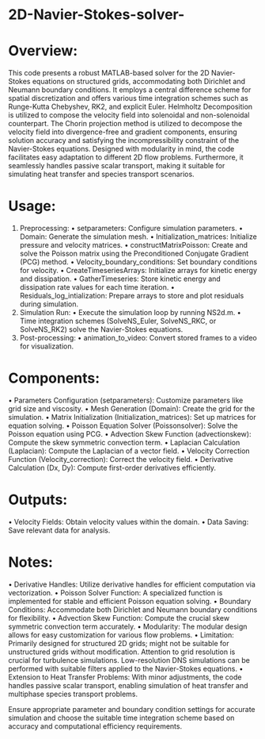 # 2D-Navier-Stokes-solver-
# Overview:
This code presents a robust MATLAB-based solver for the 2D Navier-Stokes equations on structured grids, accommodating both Dirichlet and Neumann boundary conditions. It employs a central difference scheme for spatial discretization and offers various time integration schemes such as Runge-Kutta Chebyshev, RK2, and explicit Euler. Helmholtz Decomposition is utilized to compose the velocity field into solenoidal and non-solenoidal counterpart. The Chorin projection method is utilized to decompose the velocity field into divergence-free and gradient components, ensuring solution accuracy and satisfying the incompressibility constraint of the Navier-Stokes equations.
Designed with modularity in mind, the code facilitates easy adaptation to different 2D flow problems. Furthermore, it seamlessly handles passive scalar transport, making it suitable for simulating heat transfer and species transport scenarios.

# Usage:
1.	Preprocessing:
•	setparameters: Configure simulation parameters.
•	Domain: Generate the simulation mesh.
•	Initialization_matrices: Initialize pressure and velocity matrices.
•	constructMatrixPoisson: Create and solve the Poisson matrix using the Preconditioned Conjugate Gradient (PCG) method.
•	Velocity_boundary_conditions: Set boundary conditions for velocity.
•	CreateTimeseriesArrays: Initialize arrays for kinetic energy and dissipation.
•	GatherTimeseries: Store kinetic energy and dissipation rate values for each time iteration.
•	Residuals_log_intialization: Prepare arrays to store and plot residuals during simulation.
2.	Simulation Run:
•	Execute the simulation loop by running NS2d.m.
•	Time integration schemes (SolveNS_Euler, SolveNS_RKC, or SolveNS_RK2) solve the Navier-Stokes equations.
3.	Post-processing:
•	animation_to_video: Convert stored frames to a video for visualization.

# Components:
•	Parameters Configuration (setparameters): Customize parameters like grid size and viscosity.
•	Mesh Generation (Domain): Create the grid for the simulation.
•	Matrix Initialization (Initialization_matrices): Set up matrices for equation solving.
•	Poisson Equation Solver (Poissonsolver): Solve the Poisson equation using PCG.
•	Advection Skew Function (advectionskew): Compute the skew symmetric convection term.
•	Laplacian Calculation (Laplacian): Compute the Laplacian of a vector field.
•	Velocity Correction Function (Velocity_correction): Correct the velocity field.
•	Derivative Calculation (Dx, Dy): Compute first-order derivatives efficiently.

# Outputs:
•	Velocity Fields: Obtain velocity values within the domain.
•	Data Saving: Save relevant data for analysis.

# Notes:
•	Derivative Handles: Utilize derivative handles for efficient computation via vectorization.
•	Poisson Solver Function: A specialized function is implemented for stable and efficient Poisson equation solving.
•	Boundary Conditions: Accommodate both Dirichlet and Neumann boundary conditions for flexibility.
•	Advection Skew Function: Compute the crucial skew symmetric convection term accurately.
•	Modularity: The modular design allows for easy customization for various flow problems.
•	Limitation: Primarily designed for structured 2D grids; might not be suitable for unstructured grids without modification. Attention to grid resolution is crucial for turbulence simulations. Low-resolution DNS simulations can be performed with suitable filters applied to the Navier-Stokes equations.
•	Extension to Heat Transfer Problems: With minor adjustments, the code handles passive scalar transport, enabling simulation of heat transfer and multiphase species transport problems.

Ensure appropriate parameter and boundary condition settings for accurate simulation and choose the suitable time integration scheme based on accuracy and computational efficiency requirements.
